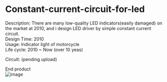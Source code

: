 # Constant-current-circuit-for-led
Description: There are many low-quality LED indicators(easily damaged) on the market at 2010, and i design LED driver by simple constant current circuit.  
Design Time: 2010  
Usage: Indicator light of motorcycle  
Life cycle: 2010 ~ Now (over 10 yeas)  
  
Circult: (pending upload)  

End product  
![image](https://github.com/roddick74/Constant-current-circuit-for-led/blob/main/5050%E5%AE%9A%E9%9B%BB%E6%B5%81.jpg)
